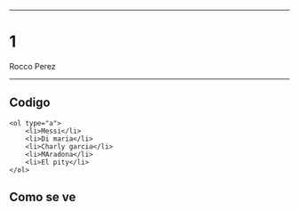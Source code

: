
---

# 1

Rocco Perez

---

## Codigo

```
<ol type="a">
    <li>Messi</li>
    <li>Di maria</li>
    <li>Charly garcia</li>
    <li>MAradona</li>
    <li>El pity</li>
</ol>
```

## Como se ve

